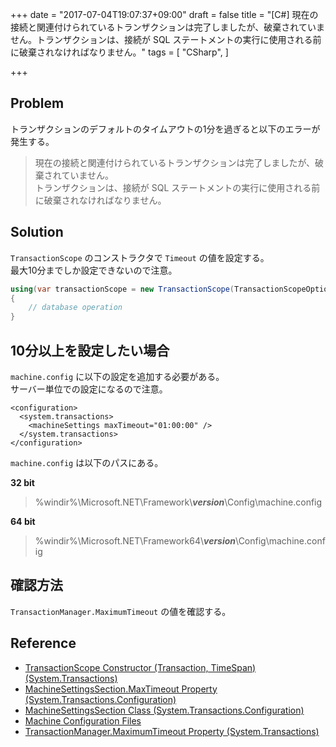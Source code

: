 +++
date = "2017-07-04T19:07:37+09:00"
draft = false
title = "[C#] 現在の接続と関連付けられているトランザクションは完了しましたが、破棄されていません。トランザクションは、接続が SQL ステートメントの実行に使用される前に破棄されなければなりません。"
tags = [
    "CSharp",
]

+++

## Problem

トランザクションのデフォルトのタイムアウトの1分を過ぎると以下のエラーが発生する。

> 現在の接続と関連付けられているトランザクションは完了しましたが、破棄されていません。<br>
> トランザクションは、接続が SQL ステートメントの実行に使用される前に破棄されなければなりません。

## Solution

`TransactionScope` のコンストラクタで `Timeout` の値を設定する。<br>
最大10分までしか設定できないので注意。

```csharp
using(var transactionScope = new TransactionScope(TransactionScopeOption.Required, TimeSpan.FromMinutes(10.0)))
{
    // database operation
}
```

## 10分以上を設定したい場合
`machine.config` に以下の設定を追加する必要がある。<br>
サーバー単位での設定になるので注意。

```
<configuration>
  <system.transactions>
    <machineSettings maxTimeout="01:00:00" />
  </system.transactions>
</configuration>
```

`machine.config` は以下のパスにある。

**32 bit**

> %windir%\Microsoft.NET\Framework\\***version***\Config\machine.config

**64 bit**

> %windir%\Microsoft.NET\Framework64\\***version***\Config\machine.config


## 確認方法

`TransactionManager.MaximumTimeout` の値を確認する。


## Reference

- [TransactionScope Constructor \(Transaction, TimeSpan\) \(System\.Transactions\)](https://msdn.microsoft.com/en-us/library/ms149852.aspx)
- [MachineSettingsSection\.MaxTimeout Property \(System\.Transactions\.Configuration\)](https://msdn.microsoft.com/en-us/library/system.transactions.configuration.machinesettingssection.maxtimeout.aspx)
- [MachineSettingsSection Class \(System\.Transactions\.Configuration\)](https://msdn.microsoft.com/en-us/library/system.transactions.configuration.machinesettingssection.aspx#Anchor_6)
- [Machine Configuration Files](https://msdn.microsoft.com/en-us/library/ms229697.aspx)
- [TransactionManager\.MaximumTimeout Property \(System\.Transactions\)](https://msdn.microsoft.com/en-us/library/system.transactions.transactionmanager.maximumtimeout.aspx)
